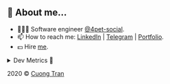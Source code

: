 ## 🦄 About me...

- 🧑🏻‍💻 Software engineer [@4pet-social](https://github.com/4pet-social).
- 📫 How to reach me: [LinkedIn](https://linkedin.com/in/103cuong) | [Telegram](https://t.me/cuong103) | [Portfolio](https://103cuong.github.io/).
- 💵 Hire [me](mailto:103cuong@gmail.com).

<details><summary>Dev Metrics 💅</summary>

<!--START_SECTION:waka-->
![Profile Views](http://img.shields.io/badge/Profile%20Views-57-blue)

![Lines of code](https://img.shields.io/badge/From%20Hello%20World%20I%27ve%20Written-17.6%20million%20lines%20of%20code-blue)

**🐱 My Github Data** 

> 🏆 2,142 Contributions in the Year 2020
 > 
> 📦 494.3 kB Used in Github's Storage 
 > 
> 💼 Opted to Hire
 > 
> 📜 148 Public Repositories
 > 
> 🔑 2 Private Repositories 

**I'm a Night 🦉** 

```text
🌞 Morning    75 commits     ███░░░░░░░░░░░░░░░░░░░░░░   11.79% 
🌆 Daytime    195 commits    ███████░░░░░░░░░░░░░░░░░░   30.66% 
🌃 Evening    240 commits    █████████░░░░░░░░░░░░░░░░   37.74% 
🌙 Night      126 commits    █████░░░░░░░░░░░░░░░░░░░░   19.81%

```
📅 **I'm Most Productive on Thursday** 

```text
Monday       65 commits     ██░░░░░░░░░░░░░░░░░░░░░░░   10.22% 
Tuesday      99 commits     ████░░░░░░░░░░░░░░░░░░░░░   15.57% 
Wednesday    76 commits     ███░░░░░░░░░░░░░░░░░░░░░░   11.95% 
Thursday     128 commits    █████░░░░░░░░░░░░░░░░░░░░   20.13% 
Friday       77 commits     ███░░░░░░░░░░░░░░░░░░░░░░   12.11% 
Saturday     90 commits     ███░░░░░░░░░░░░░░░░░░░░░░   14.15% 
Sunday       101 commits    ████░░░░░░░░░░░░░░░░░░░░░   15.88%

```


📊 **This Week I Spent My Time On** 

```text
⌚︎ Time Zone: Asia/Ho_Chi_Minh

💬 Programming Languages: 
TypeScript               11 hrs 58 mins      █████████████░░░░░░░░░░░░   51.86% 
YAML                     3 hrs 59 mins       ████░░░░░░░░░░░░░░░░░░░░░   17.31% 
Go                       3 hrs 15 mins       ███░░░░░░░░░░░░░░░░░░░░░░   14.13% 
JSON                     1 hr 13 mins        █░░░░░░░░░░░░░░░░░░░░░░░░   5.34% 
Bash                     52 mins             █░░░░░░░░░░░░░░░░░░░░░░░░   3.78%

🔥 Editors: 
WebStorm                 14 hrs 3 mins       ███████████████░░░░░░░░░░   60.92% 
VS Code                  5 hrs 58 mins       ██████░░░░░░░░░░░░░░░░░░░   25.9% 
GoLand                   3 hrs 2 mins        ███░░░░░░░░░░░░░░░░░░░░░░   13.18%

💻 Operating System: 
Linux                    18 hrs 55 mins      ████████████████████░░░░░   82.02% 
Mac                      4 hrs 8 mins        ████░░░░░░░░░░░░░░░░░░░░░   17.98%

```

**I Mostly Code in TypeScript** 

```text
TypeScript               48 repos            ████████████░░░░░░░░░░░░░   48.98% 
JavaScript               22 repos            █████░░░░░░░░░░░░░░░░░░░░   22.45% 
Go                       14 repos            ███░░░░░░░░░░░░░░░░░░░░░░   14.29% 
Dockerfile               4 repos             █░░░░░░░░░░░░░░░░░░░░░░░░   4.08% 
Shell                    3 repos             ░░░░░░░░░░░░░░░░░░░░░░░░░   3.06%

```



<!--END_SECTION:waka-->
</details>

2020 © [Cuong Tran](https://github.com/103cuong)
